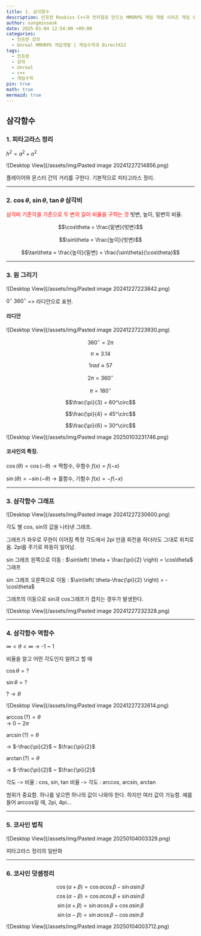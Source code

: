 ```yaml
---
title: 1. 삼각함수
description: 인프런 Rookiss C++과 언리얼로 만드는 MMORPG 게임 개발 시리즈 게임 수학과 DirectX12을 듣고 리뷰한 내용입니다.
author: songminseok
date: 2025-01-04 12:54:00 +09:00
categories:
  - 인프런 강의
  - Unreal MMORPG 게임개발 | 게임수학과 DirectX12
tags:
  - 인프런
  - 강의
  - Unreal
  - c++
  - 게임수학
pin: true
math: true
mermaid: true
---
```


## 삼각함수
### 1. 피타고라스 정리
$h^2 = a^2 + o^2$

![Desktop View](/assets/img/Pasted image 20241227214856.png)

플레이어와 몬스터 간의 거리를 구한다. 기본적으로 피타고라스 정리.

---

### 2. $\cos\theta$, $\sin\theta$, $\tan\theta$ 삼각비
<font color="#ff0000">삼각비 기준각을 기준으로 두 변의 길이 비율을 구하는 것</font>
빗변, 높이, 밑변의 비율.


$$\cos\theta = \frac{밑변}{빗변}$$

$$\sin\theta = \frac{높이}{빗변}$$

$$\tan\theta = \frac{높이}{밑변} = \frac{\sin\theta}{\cos\theta}$$

---
### 3. 원 그리기

![Desktop View](/assets/img/Pasted image 20241227223842.png)

$0^\circ ~ 360^\circ$ => 라디안으로 표현.

#### 라디안
![Desktop View](/assets/img/Pasted image 20241227223930.png)

$$360^\circ = 2\pi$$

$$\pi \approx 3.14$$

$$1 rad \approx 57$$

$$2\pi = 360^\circ$$

$$\pi = 180^\circ$$

$$\frac{\pi}{3} = 60^\circ$$

$$\frac{\pi}{4} = 45^\circ$$

$$\frac{\pi}{6} = 30^\circ$$

![Desktop View](/assets/img/Pasted image 20250103231746.png)

#### 코사인의 특징.
$\cos(\theta) = \cos(-\theta)$  -> 짝함수, 우함수 $f(x) = f(-x)$

$\sin(\theta) = -\sin(-\theta)$ -> 홀함수, 기함수 $f(x) = -f(-x)$

---

### 3. 삼각함수 그래프
![Desktop View](/assets/img/Pasted image 20241227230600.png)

각도 별 cos, sin의 값을 나타낸 그래프.

그래프가 좌우로 무한이 이어짐
특정 각도에서 2pi 만큼 회전을 하더라도 그대로 위치로 옴. 2pi를 주기로 파동이 일어남.


sin 그래프 왼쪽으로 이동 :  $\sin\left( \theta + \frac{\pi}{2} \right) = \cos\theta$ 그래프 

sin 그래프 오른쪽으로 이동 : $\sin\left( \theta-\frac{\pi}{2} \right) = -\cos\theta$


그래프의 이동으로 sin과 cos그래프가 겹치는 경우가 발생한다.


![Desktop View](/assets/img/Pasted image 20241227232328.png)

---

### 4. 삼각함수 역함수

$\infty < \theta < \infty$  -> -1 ~ 1

비율을 알고 어떤 각도인지 알려고 할 때

$\cos\theta = ?$

$\sin\theta = ?$

$? \to \theta$

![Desktop View](/assets/img/Pasted image 20241227232614.png)

$\arccos(?) = \theta$  
-> 0 ~ 2$\pi$ 

$\arcsin(?) = \theta$ 

-> $-\frac{\pi}{2}$  ~  $\frac{\pi}{2}$

$\arctan(?) = \theta$

-> $-\frac{\pi}{2}$  ~  $\frac{\pi}{2}$

각도 -> 비율 : cos, sin, tan
비율 -> 각도 : arccos, arcsin, arctan

범위가 중요함.
하나를 넣으면 하나의 값이 나와야 한다.
하지만 여러 값이 가능함.
예를 들어 arccos일 때, 2pi, 4pi... 

---

### 5. 코사인 법칙
![Desktop View](/assets/img/Pasted image 20250104003329.png)

피타고라스 정리의 일반화

---

### 6. 코사인 덧셈정리

$$\cos(\alpha + \beta) = \cos\alpha \cos\beta - \sin\alpha \sin\beta$$
$$\cos(\alpha - \beta) = \cos\alpha \cos\beta + \sin\alpha \sin\beta$$
$$\sin(\alpha + \beta) = \sin\alpha \cos\beta + \cos\alpha \sin\beta$$
$$\sin(\alpha - \beta) = \sin\alpha \cos\beta - \cos\alpha \sin\beta$$

![Desktop View](/assets/img/Pasted image 20250104003712.png)

### 